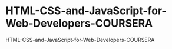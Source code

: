 # HTML-CSS-and-JavaScript-for-Web-Developers-COURSERA
HTML-CSS-and-JavaScript-for-Web-Developers-COURSERA
